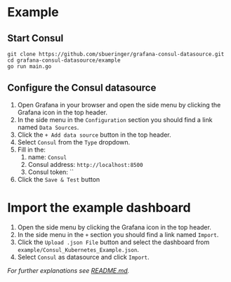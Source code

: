 
# Example

## Start Consul

````
git clone https://github.com/sbueringer/grafana-consul-datasource.git
cd grafana-consul-datasource/example
go run main.go
````

## Configure the Consul datasource

1. Open Grafana in your browser and open the side menu by clicking the Grafana icon in the top header.
2. In the side menu in the `Configuration` section you should find a link named `Data Sources`.
3. Click the `+ Add data source` button in the top header.
4. Select `Consul` from the `Type` dropdown.
5. Fill in the:
    1. name: `Consul`
    2. Consul address: `http://localhost:8500`
    3. Consul token: ``
6. Click the `Save & Test` button
 
# Import the example dashboard
 
1. Open the side menu by clicking the Grafana icon in the top header.
2. In the side menu in the `+` section you should find a link named `Import`.
3. Click the `Upload .json File` button and select the dashboard from `example/Consul_Kubernetes_Example.json`.
4. Select `Consul` as datasource and click `Import`.

*For further explanations see [README.md](https://github.com/sbueringer/grafana-consul-datasource/).*
